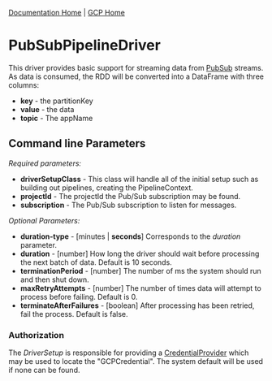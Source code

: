 [Documentation Home](../../docs/readme.md) | [GCP Home](../readme.md)

# PubSubPipelineDriver
This driver provides basic support for streaming data from [PubSub](https://cloud.google.com/pubsub/docs/overview) 
streams. As data is consumed, the RDD will be converted into a DataFrame with three columns:

* **key** - the partitionKey
* **value** - the data
* **topic** - The appName

## Command line Parameters
*Required parameters:*
* **driverSetupClass** - This class will handle all of the initial setup such as building out pipelines, creating the PipelineContext.
* **projectId** - The projectId the Pub/Sub subscription may be found.
* **subscription** - The Pub/Sub subscription to listen for messages.

*Optional Parameters:*
* **duration-type** - [minutes | **seconds**] Corresponds to the *duration* parameter.
* **duration** - [number] How long the driver should wait before processing the next batch of data. Default is 10 seconds.
* **terminationPeriod** - [number] The number of ms the system should run and then shut down. 
* **maxRetryAttempts** - [number] The number of times data will attempt to process before failing. Default is 0.
* **terminateAfterFailures** - [boolean] After processing has been retried, fail the process. Default is false.

### Authorization
The _DriverSetup_ is responsible for providing a [CredentialProvider](../../docs/credentialprovider.md) which may be 
used to locate the "GCPCredential". The system default will be used if none can be found.
